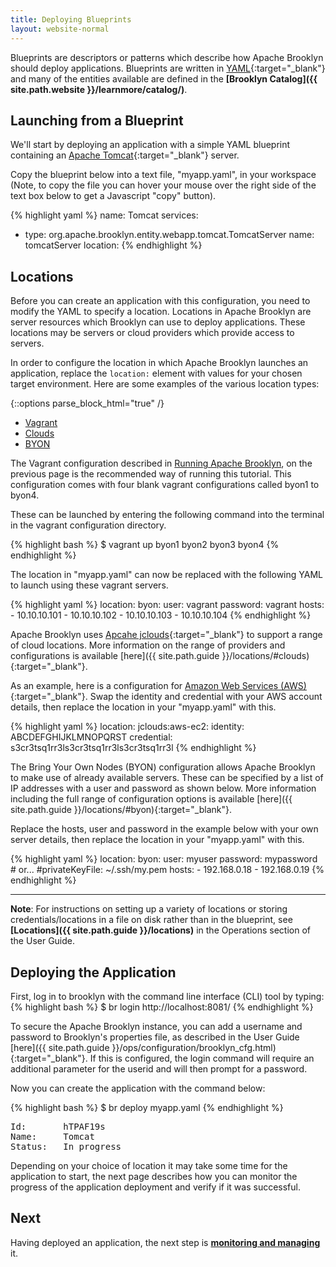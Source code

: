 ```yaml
---
title: Deploying Blueprints
layout: website-normal
---
```


Blueprints are descriptors or patterns which describe how Apache Brooklyn should deploy applications. Blueprints are written in [YAML](https://en.wikipedia.org/wiki/YAML){:target="_blank"} and many of the entities available are defined in the __[Brooklyn Catalog]({{ site.path.website }}/learnmore/catalog/)__.

## Launching from a Blueprint

We'll start by deploying an application with a simple YAML blueprint containing an [Apache Tomcat](https://tomcat.apache.org/){:target="_blank"} server.

Copy the blueprint below into a text file, "myapp.yaml", in your workspace (Note, to copy the file you can
hover your mouse over the right side of the text box below to get a Javascript "copy" button).

{% highlight yaml %}
name: Tomcat
services:
- type: org.apache.brooklyn.entity.webapp.tomcat.TomcatServer
  name: tomcatServer
location: <your-location-definition-goes-here>
{% endhighlight %}


## Locations

Before you can create an application with this configuration, you need to modify the YAML to specify a location. Locations in Apache Brooklyn are server resources which Brooklyn can use to deploy applications. These locations may be servers or cloud providers which provide access to servers. 

In order to configure the location in which Apache Brooklyn launches an application, replace the ```location:``` element with values for your chosen target environment. Here are some examples of the various location types:

{::options parse_block_html="true" /}

<ul class="nav nav-tabs">
    <li class="active impl-1-tab"><a data-target="#impl-1, .impl-1-tab" data-toggle="tab" href="#">Vagrant</a></li>
    <li class="impl-2-tab"><a data-target="#impl-2, .impl-2-tab" data-toggle="tab" href="#">Clouds</a></li>
    <li class="impl-3-tab"><a data-target="#impl-3, .impl-3-tab" data-toggle="tab" href="#">BYON</a></li>
</ul>

<div class="tab-content">
<div id="impl-1" class="tab-pane fade in active">

The Vagrant configuration described in [Running Apache Brooklyn](./running.html), on the previous page is the recommended way of running this tutorial. This configuration comes with four blank vagrant configurations called byon1 to byon4.

These can be launched by entering the following command into the terminal in the vagrant configuration directory.

{% highlight bash %}
 $ vagrant up byon1 byon2 byon3 byon4
{% endhighlight %}

The location in "myapp.yaml" can now be replaced with the following YAML to launch using these vagrant servers.

{% highlight yaml %}
location:
  byon:
    user: vagrant
    password: vagrant
    hosts:
      - 10.10.10.101
      - 10.10.10.102
      - 10.10.10.103
      - 10.10.10.104
{% endhighlight %}

</div>
<div id="impl-2" class="tab-pane fade">

Apache Brooklyn uses [Apcahe jclouds](http://jclouds.apache.org/){:target="_blank"} to support a range of cloud locations. More information on the range of providers and configurations is available [here]({{ site.path.guide }}/locations/#clouds){:target="_blank"}.

As an example, here is a configuration for [Amazon Web Services (AWS)](http://www.aws.amazon.com){:target="_blank"}. Swap the identity and credential with your AWS account details, then replace the location in your "myapp.yaml" with this.

{% highlight yaml %}
location:
  jclouds:aws-ec2:
    identity: ABCDEFGHIJKLMNOPQRST
    credential: s3cr3tsq1rr3ls3cr3tsq1rr3ls3cr3tsq1rr3l
{% endhighlight %}

</div>
<div id="impl-3" class="tab-pane fade">

The Bring Your Own Nodes (BYON) configuration allows Apache Brooklyn to make use of already available servers. These can be specified by a list of IP addresses with a user and password as shown below. More information including the full range of configuration options is available [here]({{ site.path.guide }}/locations/#byon){:target="_blank"}. 

Replace the hosts, user and password in the example below with your own server details, then replace the location in your "myapp.yaml" with this.

{% highlight yaml %}
location:
  byon:
    user: myuser
    password: mypassword
    # or...
    #privateKeyFile: ~/.ssh/my.pem
    hosts:
    - 192.168.0.18
    - 192.168.0.19
{% endhighlight %}

</div>
</div>

---

**Note**: For instructions on setting up a variety of locations or storing credentials/locations in a file on disk rather than in the blueprint, see __[Locations]({{ site.path.guide }}/locations)__ in the Operations section of the User Guide.

## Deploying the Application

First, log in to brooklyn with the command line interface (CLI) tool by typing:
{% highlight bash %}
$ br login http://localhost:8081/
{% endhighlight %}

To secure the Apache Brooklyn instance, you can add a username and password to Brooklyn's properties file, as described in the User Guide [here]({{ site.path.guide }}/ops/configuration/brooklyn_cfg.html){:target="_blank"}. 
If this is configured, the login command will require an additional parameter for the userid and will then prompt for a password.

Now you can create the application with the command below:

{% highlight bash %}
$ br deploy myapp.yaml 
{% endhighlight %}
<pre>
Id:       hTPAF19s   
Name:     Tomcat   
Status:   In progress  
</pre>

Depending on your choice of location it may take some time for the application to start, the next page describes how 
you can monitor the progress of the application deployment and verify if it was successful.

## Next

<div class="started-pdf-exclude">

Having deployed an application, the next step is **[monitoring and managing](managing.html)** it.

</div>

